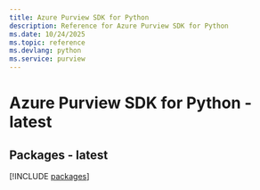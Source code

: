 ```yaml
---
title: Azure Purview SDK for Python
description: Reference for Azure Purview SDK for Python
ms.date: 10/24/2025
ms.topic: reference
ms.devlang: python
ms.service: purview
---
```

# Azure Purview SDK for Python - latest
## Packages - latest
[!INCLUDE [packages](purview-index.md)]